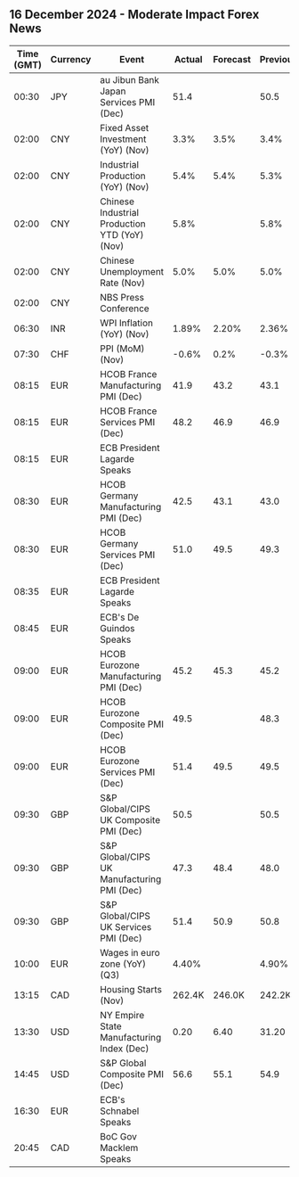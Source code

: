 ## 16 December 2024 - Moderate Impact Forex News

| Time (GMT) | Currency | Event | Actual | Forecast | Previous |
|------|----------|-------|--------|----------|----------|
| 00:30 | JPY | au Jibun Bank Japan Services PMI (Dec) | 51.4 |  | 50.5 |
| 02:00 | CNY | Fixed Asset Investment (YoY) (Nov) | 3.3% | 3.5% | 3.4% |
| 02:00 | CNY | Industrial Production (YoY) (Nov) | 5.4% | 5.4% | 5.3% |
| 02:00 | CNY | Chinese Industrial Production YTD (YoY) (Nov) | 5.8% |  | 5.8% |
| 02:00 | CNY | Chinese Unemployment Rate (Nov) | 5.0% | 5.0% | 5.0% |
| 02:00 | CNY | NBS Press Conference |  |  |  |
| 06:30 | INR | WPI Inflation (YoY) (Nov) | 1.89% | 2.20% | 2.36% |
| 07:30 | CHF | PPI (MoM) (Nov) | -0.6% | 0.2% | -0.3% |
| 08:15 | EUR | HCOB France Manufacturing PMI (Dec) | 41.9 | 43.2 | 43.1 |
| 08:15 | EUR | HCOB France Services PMI (Dec) | 48.2 | 46.9 | 46.9 |
| 08:15 | EUR | ECB President Lagarde Speaks |  |  |  |
| 08:30 | EUR | HCOB Germany Manufacturing PMI (Dec) | 42.5 | 43.1 | 43.0 |
| 08:30 | EUR | HCOB Germany Services PMI (Dec) | 51.0 | 49.5 | 49.3 |
| 08:35 | EUR | ECB President Lagarde Speaks |  |  |  |
| 08:45 | EUR | ECB's De Guindos Speaks |  |  |  |
| 09:00 | EUR | HCOB Eurozone Manufacturing PMI (Dec) | 45.2 | 45.3 | 45.2 |
| 09:00 | EUR | HCOB Eurozone Composite PMI (Dec) | 49.5 |  | 48.3 |
| 09:00 | EUR | HCOB Eurozone Services PMI (Dec) | 51.4 | 49.5 | 49.5 |
| 09:30 | GBP | S&P Global/CIPS UK Composite PMI (Dec) | 50.5 |  | 50.5 |
| 09:30 | GBP | S&P Global/CIPS UK Manufacturing PMI (Dec) | 47.3 | 48.4 | 48.0 |
| 09:30 | GBP | S&P Global/CIPS UK Services PMI (Dec) | 51.4 | 50.9 | 50.8 |
| 10:00 | EUR | Wages in euro zone (YoY) (Q3) | 4.40% |  | 4.90% |
| 13:15 | CAD | Housing Starts (Nov) | 262.4K | 246.0K | 242.2K |
| 13:30 | USD | NY Empire State Manufacturing Index (Dec) | 0.20 | 6.40 | 31.20 |
| 14:45 | USD | S&P Global Composite PMI (Dec) | 56.6 | 55.1 | 54.9 |
| 16:30 | EUR | ECB's Schnabel Speaks |  |  |  |
| 20:45 | CAD | BoC Gov Macklem Speaks |  |  |  |

